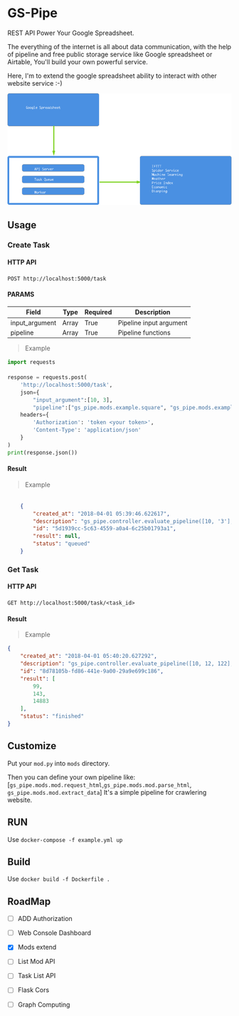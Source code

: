 # GS-Pipe

REST API Power Your Google Spreadsheet.


The everything of the internet is all about data communication, with the help of pipeline and free public storage service like Google spreadsheet or Airtable, You'll build your own powerful service.


Here, I'm to extend the google spreadsheet ability to interact with  other website service :-)


![gs pipeline](https://github.com/yowenter/gs-pipe/blob/master/gs-pipeline.png)

## Usage 


### Create Task

#### HTTP API

`POST http://localhost:5000/task`

#### PARAMS

| Field | Type | Required | Description |
| --- | --- | --- | --- |
|input_argument |Array |True |Pipeline input argument|
|pipeline |Array |True |Pipeline functions |


> Example

```python
import requests

response = requests.post(
    'http://localhost:5000/task',
    json={
        "input_argument":[10, 3],
        "pipeline":["gs_pipe.mods.example.square", "gs_pipe.mods.example.minus_one"]},
    headers={
        'Authorization': 'token <your token>',
        'Content-Type': 'application/json'
    }
)
print(response.json())
```

#### Result

> Example

```json

    {
        "created_at": "2018-04-01 05:39:46.622617",
        "description": "gs_pipe.controller.evaluate_pipeline([10, '3'], ['gs_pipe.mods.example.square', 'gs_pipe.mods.example.minus_one'])",
        "id": "5d1939cc-5c63-4559-a0a4-6c25b01793a1",
        "result": null,
        "status": "queued"
    }
```

### Get Task

#### HTTP API

`GET http://localhost:5000/task/<task_id>`


#### Result

> Example

```json
{
    "created_at": "2018-04-01 05:40:20.627292",
    "description": "gs_pipe.controller.evaluate_pipeline([10, 12, 122], ['gs_pipe.mods.example.square', 'gs_pipe.mods.example.minus_one'])",
    "id": "8d78105b-fd86-441e-9a00-29a9e699c186",
    "result": [
        99,
        143,
        14883
    ],
    "status": "finished"
}
```

## Customize

Put your `mod.py` into `mods` directory.

Then you can define your own pipeline like: 
[`gs_pipe.mods.mod.request_html`,`gs_pipe.mods.mod.parse_html`, `gs_pipe.mods.mod.extract_data`]
It's a simple pipeline for crawlering website.



## RUN

Use `docker-compose -f example.yml up`


## Build


Use `docker build -f Dockerfile .`


## RoadMap

- [ ] ADD Authorization
- [ ] Web Console Dashboard
- [X] Mods extend 
- [ ] List Mod API
- [ ] Task List API
- [ ] Flask Cors
- [ ] Graph Computing


